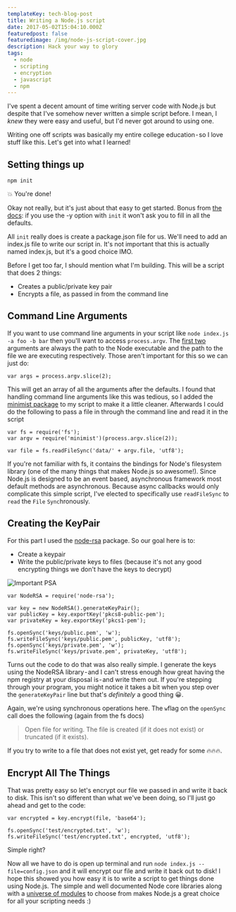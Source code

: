 ```yaml
---
templateKey: tech-blog-post
title: Writing a Node.js script
date: 2017-05-02T15:04:10.000Z
featuredpost: false
featuredimage: /img/node-js-script-cover.jpg
description: Hack your way to glory
tags:
  - node
  - scripting
  - encryption
  - javascript
  - npm
---
```


I've spent a decent amount of time writing server code with Node.js but despite that I've somehow never written a simple script before. I mean, I _knew_ they were easy and useful, but I'd never got around to using one.

Writing one off scripts was basically my entire college education - so I love stuff like this. Let's get into what I learned!

## Setting things up

```
npm init
```

💥 You're done!

Okay not really, but it's just about that easy to get started. Bonus from [the docs](https://docs.npmjs.com/cli/init): if you use the -y option with `init` it won't ask you to fill in all the defaults.

All `init` really does is create a package.json file for us. We'll need to add an index.js file to write our script in. It's not important that this is actually named index.js, but it's a good choice IMO.

Before I get too far, I should mention what I'm building. This will be a script that does 2 things:

- Creates a public/private key pair
- Encrypts a file, as passed in from the command line

## Command Line Arguments

If you want to use command line arguments in your script like `node index.js -a foo -b bar` then you'll want to access `process.argv`. The [first two](https://nodejs.org/docs/latest/api/process.html#process_process_argv) arguments are always the path to the Node executable and the path to the file we are executing respectively. Those aren't important for this so we can just do:

```
var args = process.argv.slice(2);
```

This will get an array of all the arguments after the defaults. I found that handling command line arguments like this was tedious, so I added the [minimist package](https://www.npmjs.com/package/minimist) to my script to make it a little cleaner. Afterwards I could do the following to pass a file in through the command line and read it in the script

```
var fs = require('fs');
var argv = require('minimist')(process.argv.slice(2));

var file = fs.readFileSync('data/' + argv.file, 'utf8');
```

If you're not familiar with fs, it contains the bindings for Node's filesystem library (one of the many things that makes Node.js so awesome!). Since Node.js is designed to be an event based, asynchronous framework most default methods are asynchronous. Because async callbacks would only complicate this simple script, I've elected to specifically use `readFileSync` to `read` the `File` `Sync`hronously.

## Creating the KeyPair

For this part I used the [node-rsa](https://www.npmjs.com/package/node-rsa) package. So our goal here is to:

- Create a keypair
- Write the public/private keys to files (because it's not any good encrypting things we don't have the keys to decrypt)

![Important PSA](/img/config-key-security.jpg)

```
var NodeRSA = require('node-rsa');

var key = new NodeRSA().generateKeyPair();
var publicKey = key.exportKey('pkcs8-public-pem');
var privateKey = key.exportKey('pkcs1-pem');

fs.openSync('keys/public.pem', 'w');
fs.writeFileSync('keys/public.pem', publicKey, 'utf8');
fs.openSync('keys/private.pem', 'w');
fs.writeFileSync('keys/private.pem', privateKey, 'utf8');
```

Turns out the code to do that was also really simple. I generate the keys using the NodeRSA library - and I can't stress enough how great having the npm registry at your disposal is - and write them out. If you're stepping through your program, you might notice it takes a bit when you step over the `generateKeyPair` line but that's _definitely_ a good thing 😀.

Again, we're using synchronous operations here. The `w`flag on the `openSync` call does the following (again from the fs docs)

> Open file for writing. The file is created (if it does not exist) or truncated (if it exists).

If you try to write to a file that does not exist yet, get ready for some 🔥🔥🔥.

## Encrypt All The Things

That was pretty easy so let's encrypt our file we passed in and write it back to disk. This isn't so different than what we've been doing, so I'll just go ahead and get to the code:

```
var encrypted = key.encrypt(file, 'base64');

fs.openSync('test/encrypted.txt', 'w');
fs.writeFileSync('test/encrypted.txt', encrypted, 'utf8');
```

Simple right?

Now all we have to do is open up terminal and run `node index.js --file=config.json` and it will encrypt our file and write it back out to disk!
I hope this showed you how easy it is to write a script to get things done using Node.js. The simple and well documented Node core libraries along with a [universe of modules](https://anvaka.github.io/allnpmviz3d/) to choose from makes Node.js a great choice for all your scripting needs :)

